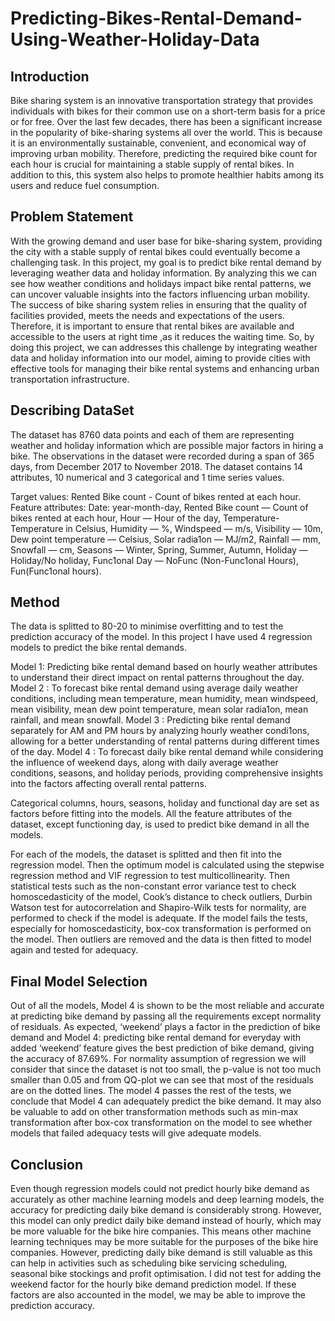 # Predicting-Bikes-Rental-Demand-Using-Weather-Holiday-Data

## Introduction

Bike sharing system is an innovative transportation strategy that provides individuals with bikes for their common use on a short-term basis for a price or for free. Over the last few decades, there has been a significant increase in the popularity of bike-sharing systems all over the world. This is because it is an environmentally sustainable, convenient, and economical way of improving urban mobility. Therefore, predicting the required bike count for each hour is crucial for maintaining a stable supply of rental bikes. In addition to this, this system also helps to promote healthier habits among its users and reduce fuel consumption.

## Problem Statement

With the growing demand and user base for bike-sharing system, providing the city with a stable supply of rental bikes could eventually become a challenging task. In this project, my goal is to predict bike rental demand by leveraging weather data and holiday information. By analyzing this we can see how weather conditions and holidays impact bike rental patterns, we can uncover valuable insights into the factors influencing urban mobility. The success of bike sharing system relies in ensuring that the quality of facilities provided, meets the needs and expectations of the users. Therefore, it is important to ensure that rental bikes are available and accessible to the users at right time ,as it reduces the waiting time. So, by doing this project, we can addresses this challenge by integrating weather data and holiday information into our model, aiming to provide cities with effective tools for managing their bike rental systems and enhancing urban transportation infrastructure.

## Describing DataSet

The dataset has 8760 data points and each of them are representing weather and holiday information which are possible major factors in hiring a bike. The observations in the dataset were recorded during a span of 365 days, from December 2017 to November 2018. The dataset contains 14 attributes, 10 numerical and 3 categorical and 1 time series values.

Target values: Rented Bike count - Count of bikes rented at each hour.
Feature attributes: Date: year-month-day, Rented Bike count — Count of bikes rented at each hour, Hour — Hour of the day, Temperature-Temperature in Celsius, Humidity — %, Windspeed — m/s, Visibility — 10m, Dew point temperature — Celsius, Solar radia1on — MJ/m2, Rainfall — mm, Snowfall — cm, Seasons — Winter, Spring, Summer, Autumn, Holiday — Holiday/No holiday, Func1onal Day — NoFunc (Non-Func1onal Hours), Fun(Func1onal hours).

## Method

The data is splitted to 80-20 to minimise overfitting and to test the prediction accuracy of the model.
In this project I have used 4 regression models to predict the bike rental demands.

Model 1: Predicting bike rental demand based on hourly weather attributes to understand their direct impact on rental patterns throughout the day.
Model 2 : To forecast bike rental demand using average daily weather conditions, including mean temperature, mean humidity, mean windspeed, mean visibility, mean dew point temperature, mean solar radia1on, mean rainfall, and mean snowfall.
Model 3 : Predicting bike rental demand separately for AM and PM hours by analyzing hourly weather condi1ons, allowing for a better understanding of rental patterns during different times of the day.
Model 4 : To forecast daily bike rental demand while considering the influence of weekend days, along with daily average weather conditions, seasons, and holiday periods, providing comprehensive insights into the factors affecting overall rental patterns.

Categorical columns, hours, seasons, holiday and functional day are set as factors before fitting into the models. All the feature attributes of the dataset, except functioning day, is used to predict bike demand in all the models.

For each of the models, the dataset is splitted and then fit into the regression model. Then the optimum model is calculated using the stepwise regression method and VIF regression to test multicollinearity. Then statistical tests such as the non-constant error variance test to check homoscedasticity of the model, Cook’s distance to check outliers, Durbin Watson test for autocorrelation and Shapiro-Wilk tests for normality, are performed to check if the model is adequate. If the model fails the tests, especially for homoscedasticity, box-cox transformation is performed on the model. Then outliers are removed and the data is then fitted to model again and tested for adequacy.

## Final Model Selection
Out of all the models, Model 4 is shown to be the most reliable and accurate at predicting bike demand by passing all the requirements except normality of residuals. As expected, ‘weekend’ plays a factor in the prediction of bike demand and Model 4: predicting bike rental demand for everyday with added ‘weekend’ feature gives the best prediction of bike demand, giving the accuracy of 87.69%. For normality assumption of regression we will consider that since the dataset is not too small, the p-value is not too much smaller than 0.05 and from QQ-plot we can see that most of the residuals are on the dotted lines. The model 4 passes the rest of the tests, we conclude that Model 4 can adequately predict the bike demand. It may also be valuable to add on other transformation methods such as min-max transformation after box-cox transformation on the model to see whether models that failed adequacy tests will give adequate models.

## Conclusion
Even though regression models could not predict hourly bike demand as accurately as other machine learning models and deep learning models, the accuracy for predicting daily bike demand is considerably strong. However, this model can only predict daily bike demand instead of hourly, which may be more valuable for the bike hire companies. This means other machine learning techniques may be more suitable for the purposes of the bike hire companies. However, predicting daily bike demand is still valuable as this can help in activities such as scheduling bike servicing scheduling, seasonal bike stockings and profit optimisation. I did not test for adding the weekend factor for the hourly bike demand prediction model. If these factors are also accounted in the model, we may be able to improve the prediction accuracy.
